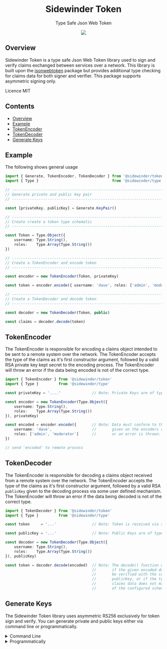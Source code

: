 <div align='center'>

<h1>Sidewinder Token</h1>

<p>Type Safe Json Web Token</p>

[<img src="https://img.shields.io/npm/v/@sidewinder/token?label=%40sidewinder%2Ftoken">](https://www.npmjs.com/package/@sidewinder/token)

</div>


## Overview

Sidewinder Token is a type safe Json Web Token library used to sign and verify claims exchanged between services over a network. This library is built upon the [jsonwebtoken](https://www.npmjs.com/package/jsonwebtoken) package but provides additional type checking for claims data for both signer and verifier. This package supports asymmetric signing only.

Licence MIT

## Contents

- [Overview](#Overview)
- [Example](#Example)
- [TokenEncoder](#TokenEncoder)
- [TokenDecoder](#TokenDecoder)
- [Generate Keys](#Generate-Keys)

## Example

The following shows general usage

```typescript
import { Generate, TokenEncoder, TokenDecoder } from '@sidewinder/token'
import { Type }                                 from '@sidewinder/type'

// ----------------------------------------------------------------------
// Generate private and public key pair
// ----------------------------------------------------------------------

const [privateKey, publicKey] = Generate.KeyPair()

// ----------------------------------------------------------------------
// Create create a token type schematic
// ----------------------------------------------------------------------

const Token = Type.Object({
    username: Type.String(),
    roles:    Type.Array(Type.String())
})

// ----------------------------------------------------------------------
// Create a TokenEncoder and encode token
// ----------------------------------------------------------------------

const encoder = new TokenEncoder(Token, privateKey)

const token = encoder.encode({ username: 'dave', roles: ['admin', 'moderator'] })

// ----------------------------------------------------------------------
// Create a TokenDecoder and decode token
// ----------------------------------------------------------------------

const decoder = new TokenDecoder(Token, public)

const claims = decoder.decode(token) 
```

## TokenEncoder

The TokenEncoder is responsible for encoding a claims object intended to be sent to a remote system over the network. The TokenEncoder accepts the type of the claims as it's first constructor argument, followed by a valid RSA private key kept secret to the encoding process. The TokenEncoder will throw an error if the data being encoded is not of the correct type.

```typescript
import { TokenEncoder } from '@sidewinder/token'
import { Type }         from '@sidewinder/type'

const privateKey = '....'              // Note: Private Keys are of type string.

const encoder = new TokenEncoder(Type.Object({
    username: Type.String(),
    roles:    Type.Array(Type.String())
}), privateKey)

const encoded = encoder.encode({       // Note: Data must conform to the structure
    username: 'dave',                  //       given on the encoders constructor
    roles: ['admin', 'moderator']      //       or an error is thrown.
})

// send 'encoded' to remote process
```

## TokenDecoder

The TokenEncoder is responsible for decoding a claims object received from a remote system over the network. The TokenEncoder accepts the type of the claims as it's first constructor argument, followed by a valid RSA `publicKey` given to the decoding process via some user defined mechanism. The TokenEncoder will throw an error if the data being decoded is not of the correct type.

```typescript
import { TokenDecoder } from '@sidewinder/token'
import { Type }         from '@sidewinder/type'

const token     = '...'                // Note: Token is received via some network mechanism

const publicKey = '...'                // Note: Public Keys are of type string.

const decoder = new TokenDecoder(Type.Object({
    username: Type.String(),
    roles:    Type.Array(Type.String())
}), publicKey)

const token = decoder.decode(encoded)  // Note: The decode() function will throw
                                       //       if the given encoded data cannot
                                       //       be verified with the configured
                                       //       publicKey, or if the type of the
                                       //       claims data does not match that
                                       //       of the configured schema.
``` 

<a name="Generate-Keys"></a>

## Generate Keys

The Sidewinder Token library uses asymmetric RS256 exclusively for token sign and verify. You can generate private and public keys either via command line or programmatically.


<details>
  <summary>Command Line</summary>

```bash
# Generate private and public keys
$ ssh-keygen -t rsa -b 4096 -m PEM -f private.key

# Convert public key to PEM format
$ openssl rsa -in private.key -pubout -outform PEM -out public.key
```
</details>


<details>
  <summary>Programmatically</summary>

```typescript
import { Generate } from '@sidewinder/token'

const [privateKey, publicKey] = Generate.KeyPair(4096)
```
</details>
